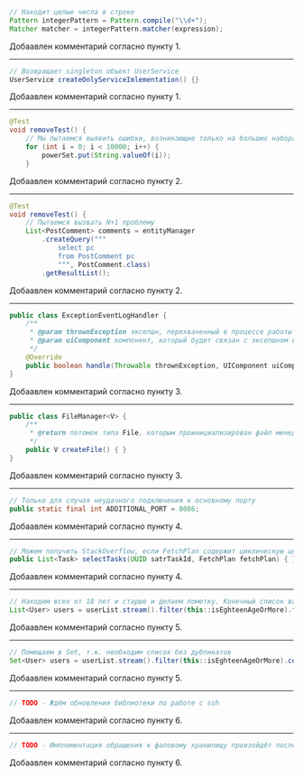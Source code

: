 ```java
// Находит целые числа в строке
Pattern integerPattern = Pattern.compile("\\d+");
Matcher matcher = integerPattern.matcher(expression);
```
Добаавлен комментарий согласно пункту 1.

---
```java
// Возвращает singleton объект UserService
UserService createOnlyServiceImlementation() {}
```
Добаавлен комментарий согласно пункту 1.

---
```java
@Test
void removeTest() {
    // Мы пытаемся выявить ошибки, возникающие только на больших наборах значений
    for (int i = 0; i < 10000; i++) {
        powerSet.put(String.valueOf(i));
    }
```
Добаавлен комментарий согласно пункту 2.

---
```java
@Test
void removeTest() {
    // Пытаемся вызвать N+1 проблему
    List<PostComment> comments = entityManager
        .createQuery("""
            select pc
            from PostComment pc
            """, PostComment.class)
        .getResultList();
```
Добаавлен комментарий согласно пункту 2.

---
```java
public class ExceptionEventLogHandler {
    /**
     * @param thrownException эксепшн, перехваченный в процессе работы
     * @param uiComponent компонент, который будет связан с эксепшном в логе
     */
    @Override
    public boolean handle(Throwable thrownException, UIComponent uiComponent) { }
}
```
Добаавлен комментарий согласно пункту 3.

---
```java
public class FileManager<V> {
    /**
     * @return потомок типа File, которым проинициализирован файл менеджер
     */
    public V createFile() { }
}
```
Добаавлен комментарий согласно пункту 3.

---
```java
// Только для случая неудачного подключения к основному порту
public static final int ADDITIONAL_PORT = 8086;
```
Добаавлен комментарий согласно пункту 4.

---
```java
// Можем получить StackOverflow, если FetchPlan содержит циклическую цепочку ссылок
public List<Task> selectTasks(UUID satrTaskId, FetchPlan fetchPlan) { }
```
Добаавлен комментарий согласно пункту 4.

---
```java
// Находим всех от 18 лет и старше и делаем пометку. Конечный список важен для дальнейшего использования
List<User> users = userList.stream().filter(this::isEghteenAgeOrMore).forEach(this::markAsAdult).collect(Collectors.toList());
```
Добаавлен комментарий согласно пункту 5.

---
```java
// Помещаем в Set, т.к. необходим список без дубликатов
Set<User> users = userList.stream().filter(this::isEghteenAgeOrMore).collect(Collectors.toSet());
```
Добаавлен комментарий согласно пункту 5.

---
```java
// TODO - Ждём обновления библиотеки по работе с ssh
```
Добаавлен комментарий согласно пункту 6.

---
```java
// TODO - Имплементация обращения к фаловому хранилищу произойдёт после настройли соответствующего контейнера
```
Добаавлен комментарий согласно пункту 6.